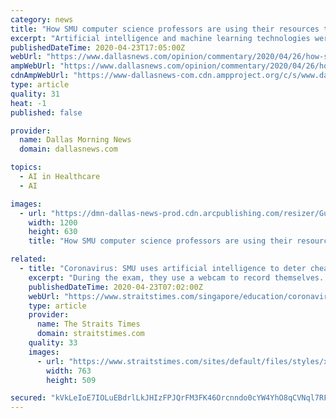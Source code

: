 ```yaml
---
category: news
title: "How SMU computer science professors are using their resources to help find a coronavirus vaccine"
excerpt: "Artificial intelligence and machine learning technologies were still young during other ... it is our hope that our AI and machine learning research can assist in the goal to shorten the time required to discover and develop a vaccine or therapy. Teams are meeting virtually, outside of hours scheduled for classes, working from apartments ..."
publishedDateTime: 2020-04-23T17:05:00Z
webUrl: "https://www.dallasnews.com/opinion/commentary/2020/04/26/how-smu-computer-science-professors-are-using-their-resources-to-help-find-a-coronavirus-vaccine/"
ampWebUrl: "https://www.dallasnews.com/opinion/commentary/2020/04/26/how-smu-computer-science-professors-are-using-their-resources-to-help-find-a-coronavirus-vaccine/?outputType=amp"
cdnAmpWebUrl: "https://www-dallasnews-com.cdn.ampproject.org/c/s/www.dallasnews.com/opinion/commentary/2020/04/26/how-smu-computer-science-professors-are-using-their-resources-to-help-find-a-coronavirus-vaccine/?outputType=amp"
type: article
quality: 31
heat: -1
published: false

provider:
  name: Dallas Morning News
  domain: dallasnews.com

topics:
  - AI in Healthcare
  - AI

images:
  - url: "https://dmn-dallas-news-prod.cdn.arcpublishing.com/resizer/GumGWDyrndPY_8fZJz2gDX2AULQ=/1200x630/smart/filters:no_upscale()/arc-anglerfish-arc2-prod-dmn.s3.amazonaws.com/public/4MAOKFOZEBGZLCVQ7BXPFYBJKQ.jpg"
    width: 1200
    height: 630
    title: "How SMU computer science professors are using their resources to help find a coronavirus vaccine"

related:
  - title: "Coronavirus: SMU uses artificial intelligence to deter cheating in online exams"
    excerpt: "During the exam, they use a webcam to record themselves. An artificial intelligence algorithm will track their eye movement to determine where and what they are looking at, to deter cheating. After the exam, only the course instructor can review video recordings and the results of the proctoring or invigilating session and video segments."
    publishedDateTime: 2020-04-23T07:02:00Z
    webUrl: "https://www.straitstimes.com/singapore/education/coronavirus-smu-uses-artificial-intelligence-to-deter-cheating-in-online-exams"
    type: article
    provider:
      name: The Straits Times
      domain: straitstimes.com
    quality: 33
    images:
      - url: "https://www.straitstimes.com/sites/default/files/styles/x_large/public/articles/2020/04/23/yq-smulogo-23042021.jpg?itok=GgUsEpGG"
        width: 763
        height: 509

secured: "kVkLeIoE7IOLuEBdrlLkJHIzFPJQrFM3FK46Orcnndo0cYW4YhO8qCVNql7RFwW4ZFkaeMVhJ+Pi/TVtgsIvawhQzd2RKfvbTnRALrzIF5dhF6qwjGwFK8LDpAXgdaEPhADjbaD5U9WG6flmbNJ2ug9U+VJk7Oue6A9t/y8f35dlTdPkccZFboNroD+s/aZZ4MfwK5PZImbaVILMzpyuqvpHRnx6ppsRXP8jzwrzgEkWXQ3IMOqi2z+ayfmYyjHAihXSC/6IXoZSJWqQl34vfngJLxeXATw2dwqRnrwEpe0x8tOq3WdXd+Fm/RndWOHw;mLJkqUEUebJ8ezZBMvZyEg=="
---
```


